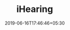 ---
title: "iHearing"
date: 2019-06-16T17:46:46+05:30
type: "organisations"
org_name: "Tencent"
repo_desc: "微信智聆口语测评小程序是针对口语练习场景开发的测评类小程序，通过智聆口语评测插件提供了句子和单词发音准确度等功能。"
repo_link: https://github.com/Tencent/iHearing
---